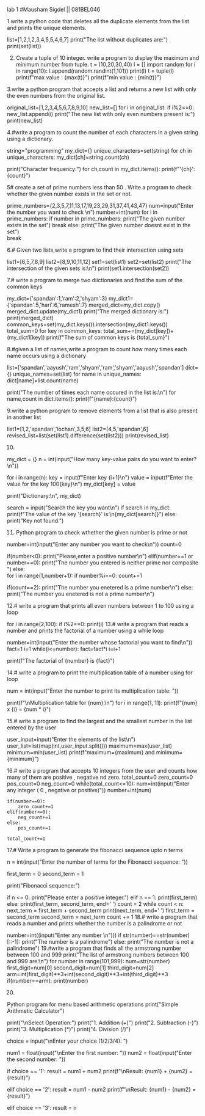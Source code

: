 lab 1
#Mausham Sigdel || 081BEL046

1.write a python code that deletes all the duplicate elements from the list and prints the unique elements.
 
list=[1,2,1,2,3,4,5,5,4,6,7]
print("The list without duplicates are:")
print(set(list))

2. Create a tuple of 10 integer. write a program to display the maximum and minimum number from tuple.
t = (10,20,30,40)
l = []
import random
for i in range(10):
	l.append(random.randint(1,101))
print(l)
t = tuple(l)
print(f"max value : {max(t)}")
print(f"min value : {min(t)}")


3.write a python program that accepts a list and returns a new list with only the even numbers from the original list.

original_list=[1,2,3,4,5,6,7,8,9,10]
new_list=[]
for i in original_list:
    if i%2==0:
        new_list.append(i)
print("The new list with only even numbers present is:")
print(new_list)

4.#write a program to count the number of each characters in a given string using a dictionary.

string="programming"
my_dict={}
unique_characters=set(string)
for ch in unique_characters:
    my_dict[ch]=string.count(ch)

print("Character frequency:")
for ch,count in my_dict.items():
    print(f"'{ch}':{count}")

5# create a set of prime numbers less than  50 . Write a program to check whether the given number exists in the set or not.

prime_numbers={2,3,5,7,11,13,17,19,23,29,31,37,41,43,47}
num=input("Enter the number you want to check \n")
number=int(num)
for i in prime_numbers:
    if number in prime_numbers:
        print("The given number exists in the set")
        break
    else:
        print("The given number doesnt exist in the set")    
        break

6.# Given two lists,write a program to find their intersection using sets

list1=[6,5,7,8,9]
list2=[8,9,10,11,12]
set1=set(list1)
set2=set(list2)
print("The intersection of the given sets is:\n")
print(set1.intersection(set2))

7.# write a program to merge two diictionaries and find the sum of the common keys

my_dict={'spandan':1,'ram':2,'shyam':3}
my_dict1={'spandan':5,'hari':6,'ramesh':7}
merged_dict=my_dict.copy()
merged_dict.update(my_dict1)
print("The merged dictionary is:")
print(merged_dict)
common_keys=set(my_dict.keys()).intersection(my_dict1.keys())
total_sum=0
for key in common_keys:
    total_sum+=(my_dict[key])+(my_dict1[key])
print(f"The sum of common keys is {total_sum}")    

8.#given a list of names,write a program to count how many times each name occurs using a dictionary

list=['spandan','aayush','ram','shyam','ram','shyam','aayush','spandan']
dict={}
unique_names=set(list)
for name in unique_names:
    dict[name]=list.count(name)

print("The number of times each name occured in the list is:\n")
for name,count in dict.items():
    print(f"{name}:{count}")  

9.write a python program to remove elements from a list that is also present in another list

list1=[1,2,'spandan','lochan',3,5,6]
list2=[4,5,'spandan',6]
revised_list=list(set(list1).difference(set(list2)))
print(revised_list)


10.
my_dict = {}
n = int(input("How many key-value pairs do you want to enter?\n"))

for i in range(n):
    key = input(f"Enter key {i+1}\n")
    value = input(f"Enter the value for the key 100{key}\n")
    my_dict[key] = value

print("Dictionary:\n", my_dict)

search = input("Search the key you want\n")
if search in my_dict:
    print(f"The value of the key '{search}' is:\n{my_dict[search]}")
else:
    print("Key not found.")



11. Python program to check wthether the given number is prime or not

number=int(input("Enter any number you want to check\n"))
count=0

if(number<0):
    print("Please,enter a positive number\n")
elif(number==1 or number==0):
    print("The number you entered is neither prime nor composite ")
else:    
    for i in range(1,number+1):
        if number%i==0:
            count+=1
        
if(count==2):
    print("The number you enetered is a prime number\n")
else:
    print("The number you enetered is not a prime number\n")   


12.# write a program that prints all even numbers between 1 to 100 using a loop

for i in range(2,100):
    if i%2==0:
        print(i)
13.# write a program that reads a number and prints the factorial of a number using a while loop

number=int(input("Enter the number whose factorial you want to find\n"))
fact=1
i=1
while(i<=number):
    fact=fact*i
    i=i+1

print(f"The factorial of {number} is {fact}")    

14.# write a program to print the multiplication table of a number using for loop

num = int(input("Enter the number to print its multiplication table: "))

print(f"\nMultiplication table for {num}:\n")
for i in range(1, 11):
    print(f"{num} x {i} = {num * i}")


15.# write a program to find the largest and the smallest number in the list entered by the user

user_input=input("Enter the elements of the list\n")
user_list=list(map(int,user_input.split()))
maximum=max(user_list)
minimum=min(user_list)
print(f"maximum={maximum} and minimum={minimum}")

16.# write a program that accepts 10 integers from the user and counts how many of them are positive , negative nd zero.
total_count=0
zero_count=0
pos_count=0
neg_count=0
while(total_count<=10):
    num=int(input("Enter any integer ( 0 , negative or positive)"))
    number=int(num)
   
    
    if(number==0):
        zero_count+=1
    elif(number<=0):
        neg_count+=1
    else:
        pos_count+=1

    total_count+=1   
17.# Write a program to generate the fibonacci sequence upto n terms

n = int(input("Enter the number of terms for the Fibonacci sequence: "))

first_term = 0
second_term = 1

print("Fibonacci sequence:")

if n <= 0:
    print("Please enter a positive integer.")
elif n == 1:
    print(first_term)
else:
    print(first_term, second_term, end=' ')
    count = 2
    while count < n:
        next_term = first_term + second_term
        print(next_term, end=' ')
        first_term = second_term
        second_term = next_term
        count += 1
18.# write a program that reads a number and prints whether the number is a palindrome or not

number=int((input("Enter any number \n")))
if str(number)==str(number)[::-1]:
    print("The number is a palindrome")
else:
    print("The number is not a palindrome")
19.#write a program that finds all the armstrong number between 100 and 999
print("The list of armstrong numbers between 100 and 999 are:\n")
for number in range(101,999):
    num=str(number)
    first_digit=num[0]
    second_digit=num[1]
    third_digit=num[2]
    arm=int(first_digit)**3+int(second_digit)**3+int(third_digit)**3
    if(number==arm):
        print(number)

   20.  
Python program for menu based arithmetic operations
print("Simple Arithmetic Calculator")

print("\nSelect Operation:")
print("1. Addition (+)")
print("2. Subtraction (-)")
print("3. Multiplication (*)")
print("4. Division (/)")

choice = input("\nEnter your choice (1/2/3/4): ")


num1 = float(input("\nEnter the first number: "))
num2 = float(input("Enter the second number: "))


if choice == '1':
    result = num1 + num2
    print(f"\nResult: {num1} + {num2} = {result}")

elif choice == '2':
    result = num1 - num2
    print(f"\nResult: {num1} - {num2} = {result}")

elif choice == '3':
    result = n

       





